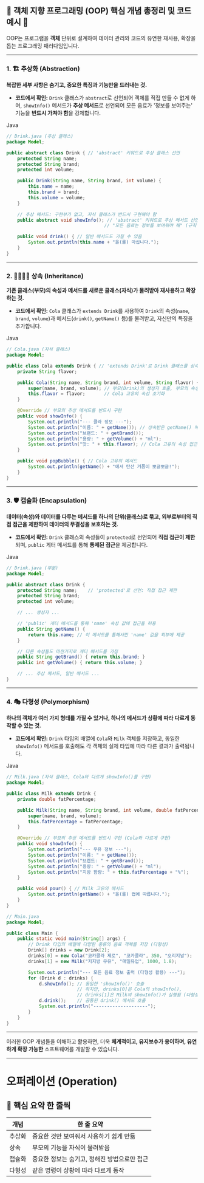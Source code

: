 ## 🚀 객체 지향 프로그래밍 (OOP) 핵심 개념 총정리 및 코드 예시 🚀

OOP는 프로그램을 **객체** 단위로 설계하여 데이터 관리와 코드의 유연한 재사용, 확장을 돕는 프로그래밍 패러다임입니다.

---

### 1. 🏗️ 추상화 (Abstraction)

**복잡한 세부 사항은 숨기고, 중요한 특징과 기능만을 드러내는 것.**

- **코드에서 확인:** `Drink` 클래스가 `abstract`로 선언되어 객체를 직접 만들 수 없게 하며, `showInfo()` 메서드가 **추상 메서드**로 선언되어 모든 음료가 '정보를 보여주는' 기능을 **반드시 가져야 함**을 강제합니다.
    

Java

``` java
// Drink.java (추상 클래스)
package Model;

public abstract class Drink { // 'abstract' 키워드로 추상 클래스 선언
    protected String name;
    protected String brand;
    protected int volume;

    public Drink(String name, String brand, int volume) {
        this.name = name;
        this.brand = brand;
        this.volume = volume;
    }

    // 추상 메서드: 구현부가 없고, 자식 클래스가 반드시 구현해야 함
    public abstract void showInfo(); // 'abstract' 키워드로 추상 메서드 선언
                                    // "모든 음료는 정보를 보여줘야 해" (규칙 정의)

    public void drink() { // 일반 메서드도 가질 수 있음
        System.out.println(this.name + "을(를) 마십니다.");
    }
}
```

---

### 2. 👨‍👩‍👧‍👦 상속 (Inheritance)

**기존 클래스(부모)의 속성과 메서드를 새로운 클래스(자식)가 물려받아 재사용하고 확장하는 것.**

- **코드에서 확인:** `Cola` 클래스가 `extends Drink`를 사용하여 `Drink`의 속성(`name`, `brand`, `volume`)과 메서드(`drink()`, `getName()` 등)를 물려받고, 자신만의 특징을 추가합니다.
    

Java

``` java
// Cola.java (자식 클래스)
package Model;

public class Cola extends Drink { // 'extends Drink'로 Drink 클래스를 상속
    private String flavor;

    public Cola(String name, String brand, int volume, String flavor) {
        super(name, brand, volume); // 부모(Drink)의 생성자 호출, 부모의 속성을 초기화
        this.flavor = flavor;       // Cola 고유의 속성 초기화
    }

    @Override // 부모의 추상 메서드를 반드시 구현
    public void showInfo() {
        System.out.println("--- 콜라 정보 ---");
        System.out.println("이름: " + getName()); // 상속받은 getName() 메서드 사용
        System.out.println("브랜드: " + getBrand());
        System.out.println("용량: " + getVolume() + "ml");
        System.out.println("맛: " + this.flavor); // Cola 고유의 속성 접근
    }

    public void popBubble() { // Cola 고유의 메서드
        System.out.println(getName() + "에서 탄산 거품이 뽀글뽀글!");
    }
}
```

---

### 3. 🛡️ 캡슐화 (Encapsulation)

**데이터(속성)와 데이터를 다루는 메서드를 하나의 단위(클래스)로 묶고, 외부로부터의 직접 접근을 제한하여 데이터의 무결성을 보호하는 것.**

- **코드에서 확인:** `Drink` 클래스의 속성들이 `protected`로 선언되어 **직접 접근이 제한**되며, `public` 게터 메서드를 통해 **통제된 접근**을 제공합니다.
    

Java

``` java
// Drink.java (부분)
package Model;

public abstract class Drink {
    protected String name;    // 'protected'로 선언: 직접 접근 제한
    protected String brand;
    protected int volume;

    // ... 생성자 ...

    // 'public' 게터 메서드를 통해 'name' 속성 값에 접근을 허용
    public String getName() {
        return this.name; // 이 메서드를 통해서만 'name' 값을 외부에 제공
    }

    // 다른 속성들도 마찬가지로 게터 메서드를 가짐
    public String getBrand() { return this.brand; }
    public int getVolume() { return this.volume; }

    // ... 추상 메서드, 일반 메서드 ...
}
```

---

### 4. 🎭 다형성 (Polymorphism)

**하나의 객체가 여러 가지 형태를 가질 수 있거나, 하나의 메서드가 상황에 따라 다르게 동작할 수 있는 것.**

- **코드에서 확인:** `Drink` 타입의 배열에 `Cola`와 `Milk` 객체를 저장하고, 동일한 `showInfo()` 메서드를 호출해도 각 객체의 실제 타입에 따라 다른 결과가 출력됩니다.
    

Java

``` java
// Milk.java (자식 클래스, Cola와 다르게 showInfo()를 구현)
package Model;

public class Milk extends Drink {
    private double fatPercentage;

    public Milk(String name, String brand, int volume, double fatPercentage) {
        super(name, brand, volume);
        this.fatPercentage = fatPercentage;
    }

    @Override // 부모의 추상 메서드를 반드시 구현 (Cola와 다르게 구현)
    public void showInfo() {
        System.out.println("--- 우유 정보 ---");
        System.out.println("이름: " + getName());
        System.out.println("브랜드: " + getBrand());
        System.out.println("용량: " + getVolume() + "ml");
        System.out.println("지방 함량: " + this.fatPercentage + "%");
    }

    public void pour() { // Milk 고유의 메서드
        System.out.println(getName() + "을(를) 컵에 따릅니다.");
    }
}

// Main.java
package Model;

public class Main {
    public static void main(String[] args) {
        // Drink 타입의 배열에 다양한 종류의 음료 객체를 저장 (다형성)
        Drink[] drinks = new Drink[2];
        drinks[0] = new Cola("코카콜라 제로", "코카콜라", 350, "오리지널");
        drinks[1] = new Milk("저지방 우유", "매일유업", 1000, 1.8);

        System.out.println("--- 모든 음료 정보 출력 (다형성 활용) ---");
        for (Drink d : drinks) {
            d.showInfo(); // 동일한 'showInfo()' 호출
                          // 하지만, drinks[0]은 Cola의 showInfo(),
                          // drinks[1]은 Milk의 showInfo()가 실행됨 (다형성!)
            d.drink();    // 공통된 drink() 메서드 호출
            System.out.println("--------------------");
        }
    }
}
```

---

이러한 OOP 개념들을 이해하고 활용하면, 더욱 **체계적이고, 유지보수가 용이하며, 유연하게 확장 가능한** 소프트웨어를 개발할 수 있습니다.

---
# 오퍼레이션 (Operation)



## 🧠 핵심 요약 한 줄씩

| 개념  | 한 줄 요약                    |
| --- | ------------------------- |
| 추상화 | 중요한 것만 보여줘서 사용하기 쉽게 만듦    |
| 상속  | 부모의 기능을 자식이 물려받음          |
| 캡슐화 | 중요한 정보는 숨기고, 정해진 방법으로만 접근 |
| 다형성 | 같은 명령이 상황에 따라 다르게 동작      |
